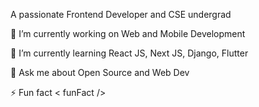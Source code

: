 A passionate Frontend Developer and CSE undergrad

   🔭 I’m currently working on Web and Mobile Development

   🌱 I’m currently learning React JS, Next JS, Django, Flutter

   💬 Ask me about Open Source and Web Dev

   ⚡ Fun fact < funFact />
